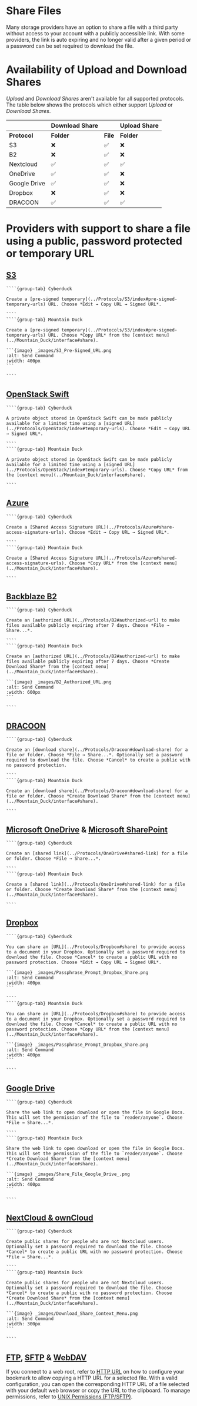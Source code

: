 Share Files
===

Many storage providers have an option to share a file with a third party without access to your account with a publicly accessible link. With some providers, the link is auto expiring and no longer valid after a given period or a password can be set required to download the file.

# Availability of Upload and Download Shares

*Upload* and *Download Shares* aren't available for all supported protocols. The table below shows the protocols which either support *Upload* or *Download Shares*.

|| **Download Share** || **Upload Share** |
| --- | --- | --- | --- |
| **Protocol** | **Folder** | **File** | **Folder** |
| S3 | ❌ | ✅ | ❌ |
| B2 | ❌ | ✅ | ❌ |
| Nextcloud | ✅ | ✅ | ✅ |
| OneDrive | ✅ | ✅ | ❌ |
| Google Drive | ✅ | ✅ | ❌ |
| Dropbox | ❌ | ✅ | ❌ |
| DRACOON | ✅ | ✅ | ✅ |

# Providers with support to share a file using a public, password protected or temporary URL

## [S3](../Protocols/S3/index)

`````{tabs}
````{group-tab} Cyberduck

Create a [pre-signed temporary](../Protocols/S3/index#pre-signed-temporary-urls) URL. Choose *Edit → Copy URL → Signed URL*.

````
````{group-tab} Mountain Duck

Create a [pre-signed temporary](../Protocols/S3/index#pre-signed-temporary-urls) URL. Choose *Copy URL* from the [context menu](../Mountain_Duck/interface#share).

```{image} _images/S3_Pre-Signed_URL.png
:alt: Send Command
:width: 400px
```

````
`````

## [OpenStack Swift](../Protocols/OpenStack/index)

`````{tabs}
````{group-tab} Cyberduck

A private object stored in OpenStack Swift can be made publicly available for a limited time using a [signed URL](../Protocols/OpenStack/index#temporary-urls). Choose *Edit → Copy URL → Signed URL*.

````
````{group-tab} Mountain Duck

A private object stored in OpenStack Swift can be made publicly available for a limited time using a [signed URL](../Protocols/OpenStack/index#temporary-urls). Choose *Copy URL* from the [context menu](../Mountain_Duck/interface#share).

````
`````

## [Azure](../Protocols/Azure)

`````{tabs}
````{group-tab} Cyberduck

Create a [Shared Access Signature URL](../Protocols/Azure#share-access-signature-urls). Choose *Edit → Copy URL → Signed URL*.

````
````{group-tab} Mountain Duck

Create a [Shared Access Signature URL](../Protocols/Azure#shared-access-signature-urls). Choose *Copy URL* from the [context menu](../Mountain_Duck/interface#share).

````
`````

## [Backblaze B2](../Protocols/B2)

`````{tabs}
````{group-tab} Cyberduck

Create an [authorized URL](../Protocols/B2#authorized-url) to make files available publicly expiring after 7 days. Choose *File → Share...*.

````
````{group-tab} Mountain Duck

Create an [authorized URL](../Protocols/B2#authorized-url) to make files available publicly expiring after 7 days. Choose *Create Download Share* from the [context menu](../Mountain_Duck/interface#share).

```{image} _images/B2_Authorized_URL.png
:alt: Send Command
:width: 600px
```

````
`````

## [DRACOON](../Protocols/Dracoon)

`````{tabs}
````{group-tab} Cyberduck

Create an [download share](../Protocols/Dracoon#download-share) for a file or folder. Choose *File → Share...*. Optionally set a password required to download the file. Choose *Cancel* to create a public with no password protection.

````
````{group-tab} Mountain Duck

Create an [download share](../Protocols/Dracoon#download-share) for a file or folder. Choose *Create Download Share* from the [context menu](../Mountain_Duck/interface#share).

````
`````

## [Microsoft OneDrive](../Protocols/OneDrive) & [Microsoft SharePoint](../Protocols/SharePoint)

`````{tabs}
````{group-tab} Cyberduck

Create an [shared link](../Protocols/OneDrive#shared-link) for a file or folder. Choose *File → Share...*.

````
````{group-tab} Mountain Duck

Create a [shared link](../Protocols/OneDrive#shared-link) for a file or folder. Choose *Create Download Share* from the [context menu](../Mountain_Duck/interface#share).

````
`````

## [Dropbox](../Protocols/Dropbox)

`````{tabs}
````{group-tab} Cyberduck

You can share an [URL](../Protocols/Dropbox#share) to provide access to a document in your Dropbox. Optionally set a password required to download the file. Choose *Cancel* to create a public URL with no password protection. Choose *Edit → Copy URL → Signed URL*.

```{image} _images/Passphrase_Prompt_Dropbox_Share.png
:alt: Send Command
:width: 400px
```

````
````{group-tab} Mountain Duck

You can share an [URL](../Protocols/Dropbox#share) to provide access to a document in your Dropbox. Optionally set a password required to download the file. Choose *Cancel* to create a public URL with no password protection. Choose *Copy URL* from the [context menu](../Mountain_Duck/interface#share).

```{image} _images/Passphrase_Prompt_Dropbox_Share.png
:alt: Send Command
:width: 400px
```

````
`````

## [Google Drive](../Protocols/Google_Drive)

`````{tabs}
````{group-tab} Cyberduck

Share the web link to open download or open the file in Google Docs. This will set the permission of the file to `reader/anyone`. Choose *File → Share...*.

````
````{group-tab} Mountain Duck

Share the web link to open download or open the file in Google Docs. This will set the permission of the file to `reader/anyone`. Choose *Create Download Share* from the [context menu](../Mountain_Duck/interface#share).

```{image} _images/Share_File_Google_Drive_.png
:alt: Send Command
:width: 400px
```

````
`````

## [NextCloud & ownCloud](../Protocols/WebDAV/Nextcloud)

`````{tabs}
````{group-tab} Cyberduck

Create public shares for people who are not Nextcloud users. Optionally set a password required to download the file. Choose *Cancel* to create a public URL with no password protection. Choose *File → Share...*.

````
````{group-tab} Mountain Duck

Create public shares for people who are not Nextcloud users. Optionally set a password required to download the file. Choose *Cancel* to create a public with no password protection. Choose *Create Download Share* from the [context menu](../Mountain_Duck/interface#share).

```{image} _images/Download_Share_Context_Menu.png
:alt: Send Command
:width: 300px
```

````
`````

## [FTP](../Protocols/FTP), [SFTP](../Protocols/SFTP) & [WebDAV](../Protocols/WebDAV/index)

If you connect to a web root, refer to [HTTP URL](Bookmarks#http-url) on how to configure your bookmark to allow copying a HTTP URL for a selected file. With a valid configuration, you can open the corresponding HTTP URL of a file selected with your default web browser or copy the URL to the clipboard. To manage permissions, refer to [UNIX Permissions (FTP/SFTP)](Info#unix-permissions-ftp-sftp).